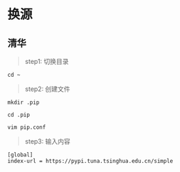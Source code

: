 # 换源

## 清华
> step1: 切换目录

`cd ~`

> step2: 创建文件

`mkdir .pip`

`cd .pip`

`vim pip.conf`

> step3: 输入内容

```
[global]
index-url = https://pypi.tuna.tsinghua.edu.cn/simple
```